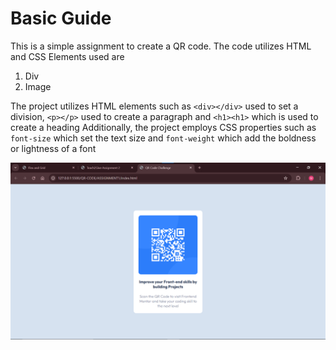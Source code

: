 # Basic Guide

This is a simple assignment to create a QR code. The code utilizes HTML and CSS
Elements used are

1. Div
2. Image

The project utilizes HTML elements such as `<div></div>` used to set a division, `<p></p>` used to create a paragraph and `<h1><h1>` which is used to create a heading
Additionally, the project employs CSS properties such as `font-size` which set the text size and `font-weight` which add the boldness or lightness of a font

![alt text](image.png)
